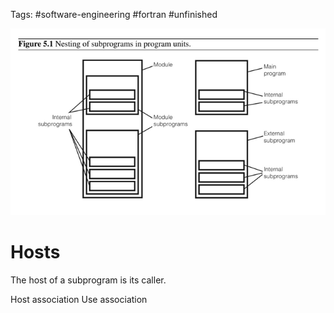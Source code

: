 Tags: #software-engineering #fortran #unfinished

![Modern Fortran Explained - Figure 5.1](resources/modern-fortran-explained-figure5.1.png)

# Hosts
The host of a subprogram is its caller.  

Host association
Use association

